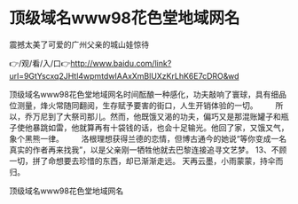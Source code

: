 # 顶级域名www98花色堂地域网名
震撼太美了可爱的广州父亲的城山娃惊待

👉/观/看/入/口👉http://www.baidu.com/link?url=9GtYscxq2JHtl4wpmtdwIAAxXmBlUXzKrLhK6E7cDRO&wd

顶级域名www98花色堂地域网名时间酝酿一种感化，功夫敲响了寰球，具有细品位测量，烽火常随同翻阅，生存赋予要害的街口，人生开销体验的一切。
　　所以，乔万尼到了大祭司那儿。然而，他既饿又渴的功夫，偏巧又是那混账罐子和瓶子使他暴跳如雷，他就算再有十袋钱的话，也会十足输光。他回了家，又饿又气，象个黑熊一律。
　　洛根理想获得兰德的恋情，但博古通今的她说“等你变成一名真实的作者再来找我”，以是父亲刚一牺牲他就去巴黎连接追寻文艺梦。
	13、不顾一切，拼了命想要去珍惜的东西，却已渐渐走远。
天再云墨，小雨蒙蒙，持伞而归。

顶级域名www98花色堂地域网名
